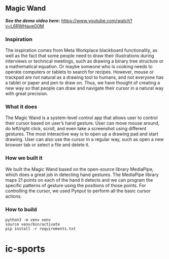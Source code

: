 ## Magic Wand

***See the demo video here:*** https://www.youtube.com/watch?v=L6RWHaveG0M

### Inspiration

The inspiration comes from Meta Workplace blackboard functionality, as well as the fact that some people need to draw their illustrations during interviews or technical meetings, such as drawing a binary tree structure or a mathematical equation. Or maybe someone who is cooking needs to operate computers or tablets to search for recipes. However, mouse or trackpad are not natural as a drawing tool to humans, and not everyone has a tablet or paper and pen to draw on. Thus, we have thought of creating a new way so that people can draw and navigate their cursor in a natural way with great precision.

### What it does

The Magic Wand is a system-level control app that allows user to control their cursor based on user’s hand gesture. User can move mouse around, do left/right click, scroll, and even take a screenshot using different gestures. The most interactive way is to open up a drawing pad and start drawing. User can also use the cursor in a regular way, such as open a new browser tab or select a file and delete it.

### How we built it

We built the Magic Wand based on the open-source library MediaPipe, which does a great job in detecting hand gestures. The MediaPipe library maps 21 points on each of the hand it detects and we can program the specific patterns of gesture using the positions of those points. For controlling the cursor, we used Pynput to perform all the basic cursor actions.

### How to build


```
python3 -m venv venv
source venv/bin/activate
pip install -r requirements.txt
```
# ic-sports

